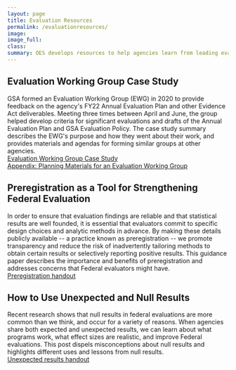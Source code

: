 ```yaml
---
layout: page
title: Evaluation Resources
permalink: /evaluationresources/
image:
image_full: 
class:
summary: OES develops resources to help agencies learn from leading evaluation practices. 
---
```


## Evaluation Working Group Case Study
GSA formed an Evaluation Working Group (EWG) in 2020 to provide feedback on the agency's FY22 Annual Evaluation Plan and other Evidence Act deliverables. Meeting three times between April and June, the group helped develop criteria for significant evaluations and drafts of the Annual Evaluation Plan and GSA Evaluation Policy. The case study summary describes the EWG's purpose and how they went about their work, and provides materials and agendas for forming similar groups at other agencies.
<br/>
<a href="{{ '/assets/files/ewg-case-study.pdf' | prepend: site.baseurl }}">Evaluation Working Group Case Study</a>
<br/>
<a href="{{ '/assets/files/ewg-planning-materials.pdf' | prepend: site.baseurl }}">Appendix: Planning Materials for an Evaluation Working Group</a>

## Preregistration as a Tool for Strengthening Federal Evaluation
In order to ensure that evaluation findings are reliable and that statistical results are well founded, it is essential that evaluators commit to specific design choices and analytic methods in advance. By making these details publicly available -- a practice known as preregistration -- we promote transparency and reduce the risk of inadvertently tailoring methods to obtain certain results or selectively reporting positive results. This guidance paper describes the importance and benefits of preregistration and addresses concerns that Federal evaluators might have.
<br/>
<a href="{{ '/assets/files/preregistration-as-a-tool-in-federal-evaluation.pdf' | prepend: site.baseurl }}">Preregistration handout</a>

## How to Use Unexpected and Null Results
Recent research shows that null results in federal evaluations are more common than we think, and occur for a variety of reasons. When agencies share both expected and unexpected results, we can learn about what programs work, what effect sizes are realistic, and improve Federal evaluations. This post dispels misconceptions about null results and highlights different uses and lessons from null results. 
<br/>
 <a href="{{ '/assets/files/unexpected-results-2-pager.pdf' | prepend: site.baseurl }}">Unexpected results handout</a>
